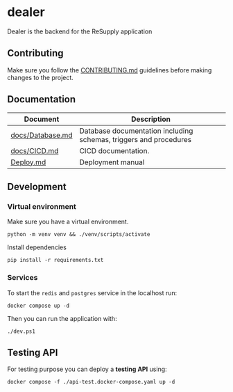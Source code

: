# dealer
Dealer is the backend for the ReSupply application

## Contributing

Make sure you follow the [CONTRIBUTING.md](CONTRIBUTING.md) guidelines before making changes to the project.

## Documentation

| Document                             | Description                                                  |
| ------------------------------------ | ------------------------------------------------------------ |
| [docs/Database.md](docs/Database.md) | Database documentation including schemas, triggers and procedures |
| [docs/CICD.md](docs/CICD.md)         | CICD documentation.                                          |
| [Deploy.md](Deploy.md)               | Deployment manual                                            |

## Development

### Virtual environment

Make sure you have a virtual environment.

```shell
python -m venv venv && ./venv/scripts/activate
```

Install dependencies

```shell
pip install -r requirements.txt
```

### Services

To start the `redis` and `postgres` service in the localhost run:

```shell
docker compose up -d
```

Then you can run the application with:

```shell
./dev.ps1
```

## Testing API

For testing purpose you can deploy a **testing API** using:

```shell
docker compose -f ./api-test.docker-compose.yaml up -d
```

